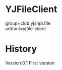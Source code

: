 # YJFileClient

group=club.yjsnpi.file  
artifact=yjfile-client


# History
Version:0.1
First version
